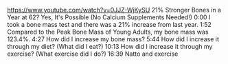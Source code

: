 

https://www.youtube.com/watch?v=0JJZ-WjKySU  21% Stronger Bones in a Year at 62? Yes, It's Possible (No Calcium Supplements Needed!)
0:00 I took a bone mass test and there was a 21% increase from last year.
1:52 Compared to the Peak Bone Mass of Young Adults, my bone mass was 123.4%. 
4:27 How did I increase my bone mass?
5:44 How did I increase it through my diet? (What did I eat?)
10:13 How did I increase it through my exercise? (What exercise did I do?)
16:39 Natto and exercise
